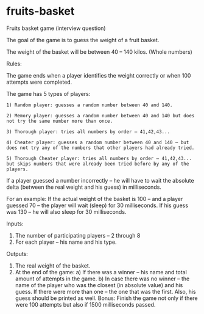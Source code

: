 # fruits-basket
Fruits basket game (interview question)


The goal of the game is to guess the weight of a fruit basket.

The weight of the basket will be between 40 – 140 kilos. (Whole numbers)

Rules:

  The game ends when a player identifies the weight correctly or when 100 attempts were completed.    

  The game has 5 types of players:
    
    1) Random player: guesses a random number between 40 and 140.
    
    2) Memory player: guesses a random number between 40 and 140 but does not try the same number more than once.
    
    3) Thorough player: tries all numbers by order – 41,42,43...
    
    4) Cheater player: guesses a random number between 40 and 140 – but does not try any of the numbers that other players had already tried.
    
    5) Thorough Cheater player: tries all numbers by order – 41,42,43... but skips numbers that were already been tried before by any of the players.

If a player guessed a number incorrectly – he will have to wait the absolute delta (between the real weight and his guess) in milliseconds.

For an example: If the actual weight of the basket is 100 – and a player guessed 70 – the player will wait (sleep) for 30 milliseconds.
                If his guess was 130 – he will also sleep for 30 milliseconds.

Inputs:
  1) The number of participating players – 2 through 8
  2) For each player – his name and his type.

Outputs:
  1) The real weight of the basket.
  2) At the end of the game:
    a) If there was a winner – his name and total amount of attempts in the game.
    b) In case there was no winner – the name of the player who was the closest (in absolute value) and his guess.
       If there were more than one – the one that was the first. Also, his guess should be printed as well.
Bonus:
  Finish the game not only if there were 100 attempts but also if 1500 milliseconds passed.
